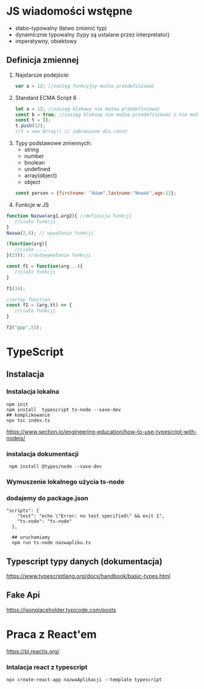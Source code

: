 # JS wiadomości wstępne
- słabo-typowalny (łatwo zmienić typ)
- dynamicznie typowalny (typy są ustalane przez interpretator)
- imperatywny, obiektowy
## Definicja zmiennej
1. Najstarsze podejście:
   ```javascript
   var a = 12; //zasięg funkcyjny można przedefiniować
   ```
2. Standard ECMA Script 6
    ```javascript
    let a = 12; //zasięg blokowy nie można przedefiniować
    const b = true; //zasięg blokowy nie można przedefiniować i nie można zmienić wartości
    const t = [];
    t.push(12);
    //t = new Array() // zabronione dla const
    ```
3. Typy podstawowe zmiennych:
   - string
   - number
   - boolean
   - undefined
   - array(object)
   - object
    ```javascript
    const person = {firstname: "Adam",lastname:"Nowak",age:12};
4. Funkcje w JS
```javascript
function Nazwa(arg1,arg2){ //definicja funkcji
   //ciało funkcji
}
Nazwa(2,4); // wywołanie funkcji

(function(arg){
   //ciało ....
}(23)); //autowywołanie funkcji

const f1 = function(arg...){
   //ciało funkcji
}

f1(34);

//array function
const f2 = (arg,tt) => {
   //ciało funkcji
}

f2("ppp",55);
```

# TypeScript
## Instalacja
### Instalacja lokalna
```console
npm init
npm install  typescript ts-node --save-dev
## komplikowanie
npx tsc index.ts
```

https://www.section.io/engineering-education/how-to-use-typescript-with-nodejs/

### instalacja dokumentacji
```console
 npm install @types/node --save-dev
```

### Wymuszenie lokalnego użycia ts-node
### dodajemy do package.json
```console
"scripts": {
    "test": "echo \"Error: no test specified\" && exit 1",
    "ts-node": "ts-node"
  },

  ## uruchamiamy
  npm run ts-node nazwapliku.ts

```

## Typescript typy danych (dokumentacja)

https://www.typescriptlang.org/docs/handbook/basic-types.html

## Fake Api
https://jsonplaceholder.typicode.com/posts


# Praca z React'em
https://pl.reactjs.org/

### Intalacja react z typescript
```console
npx create-react-app nazwaAplikacji --template typescript
```
